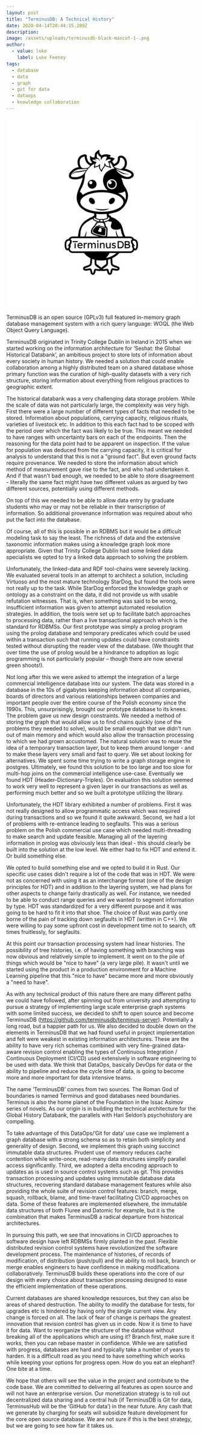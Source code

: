 ```yaml
---
layout: post
title: "TerminusDB: A Technical History"
date: 2020-04-14T20:44:15.289Z
description:
image: /assets/uploads/terminusdb-black-mascot-1-.png
author:
  - value: luke
    label: Luke Feeney
tags:
  - database
  - data
  - graph
  - git for data
  - dataops
  - knowledge collaboration
---
```

<!--StartFragment-->

![](/assets/uploads/terminusdb-black-mascot-1-.png)

TerminusDB is an open source (GPLv3) full featured in-memory graph database management system with a rich query language: WOQL (the Web Object Query Language).

TerminusDB originated in Trinity College Dublin in Ireland in 2015 when we started working on the information architecture for ‘Seshat: the Global Historical Databank’, an ambitious project to store lots of information about every society in human history. We needed a solution that could enable collaboration among a highly distributed team on a shared database whose primary function was the curation of high-quality datasets with a very rich structure, storing information about everything from religious practices to geographic extent.

The historical databank was a very challenging data storage problem. While the scale of data was not particularly large, the complexity was very high. First there were a large number of different types of facts that needed to be stored. Information about populations, carrying capacity, religious rituals, varieties of livestock etc. In addition to this each fact had to be scoped with the period over which the fact was likely to be true. This meant we needed to have ranges with uncertainty bars on each of the endpoints. Then the reasoning for the data point had to be apparent on inspection. If the value for population was deduced from the carrying capacity, it is critical for analysis to understand that this is not a "ground fact". But even ground facts require provenance. We needed to store the information about which method of measurement gave rise to the fact, and who had undertaken it. And if that wasn't bad enough, we needed to be able to store disagreement - literally the same fact might have two different values as argued by two different sources, potentially using different methods.

On top of this we needed to be able to allow data entry by graduate students who may or may not be reliable in their transcription of information. So additional provenance information was required about who put the fact into the database.

Of course, all of this is possible in an RDBMS but it would be a difficult modeling task to say the least. The richness of data and the extensive taxonomic information makes using a knowledge graph look more appropriate. Given that Trinity College Dublin had some linked data specialists we opted to try a linked data approach to solving the problem.

Unfortunately, the linked-data and RDF tool-chains were severely lacking. We evaluated several tools in an attempt to architect a solution, including Virtuoso and the most mature technology StarDog, but found the tools were not really up to the task. While StarDog enforced the knowledge graph or ontology as a constraint on the data, it did not provide us with usable refutation witnesses. That is, when something was said to be wrong, insufficient information was given to attempt automated resolution strategies. In addition, the tools were set up to facilitate batch approaches to processing data, rather than a live transactional approach which is the standard for RDBMSs. Our first prototype was simply a prolog program using the prolog database and temporary predicates which could be used within a transaction such that running updates could have constraints tested without disrupting the reader view of the database. (We thought that over time the use of prolog would be a hindrance to adoption as logic programming is not particularly popular – though there are now several green shoots!).

Not long after this we were asked to attempt the integration of a large commercial intelligence database into our system. The data was stored in a database in the 10s of gigabytes keeping information about all companies, boards of directors and various relationships between companies and important people over the entire course of the Polish economy since the 1990s. This, unsurprisingly, brought our prototype database to its knees. The problem gave us new design constraints. We needed a method of storing the graph that would allow us to find chains quickly (one of the problems they needed to solve), would be small enough that we didn't run out of main memory and which would also allow the transaction processing to which we had grown accustomed. The natural solution was to reuse the idea of a temporary transaction layer, but to keep them around longer - and to make these layers very small and fast to query. We set about looking for alternatives. We spent some time trying to write a graph storage engine in postgres. Ultimately, we found this solution to be too large and too slow for multi-hop joins on the commercial intelligence use-case. Eventually we found HDT (Header-Dictionary-Triples). On evaluation this solution seemed to work very well to represent a given layer in our transactions as well as performing much better and so we built a prototype utilizing the library.

Unfortunately, the HDT library exhibited a number of problems. First it was not really designed to allow programmatic access which was required during transactions and so we found it quite awkward. Second, we had a lot of problems with re-entrance leading to segfaults. This was a serious problem on the Polish commercial use case which needed multi-threading to make search and update feasible. Managing all of the layering information in prolog was obviously less than ideal - this should clearly be built into the solution at the low level. We either had to fix HDT and extend it. Or build something else.

We opted to build something else and we opted to build it in Rust. Our specific use cases didn't require a lot of the code that was in HDT. We were not as concerned with using it as an interchange format (one of the design principles for HDT) and in addition to the layering system, we had plans for other aspects to change fairly drastically as well. For instance, we needed to be able to conduct range queries and we wanted to segment information by type. HDT was standardized for a very different purpose and it was going to be hard to fit it into that shoe. The choice of Rust was partly one borne of the pain of tracking down segfaults in HDT (written in C++). We were willing to pay some upfront cost in development time not to search, oft times fruitlessly, for segfaults.

At this point our transaction processing system had linear histories. The possibility of tree histories, i.e. of having something with branching was now obvious and relatively simple to implement. It went on to the pile of things which would be "nice to have" (a very large pile). It wasn't until we started using the product in a production environment for a Machine Learning pipeline that this "nice to have" became more and more obviously a "need to have".

As with any technical product of this nature there are many different paths we could have followed, after spinning out from university and attempting to pursue a strategy of implementing large scale enterprise graph systems with some limited success, we decided to shift to open source and become TerminusDB (<https://github.com/terminusdb/terminus-server>). Potentially a long road, but a happier path for us. We also decided to double down on the elements in TerminusDB that we had found useful in project implementation and felt were weakest in existing information architectures. These are the ability to have very rich schemas combined with very fine-grained data-aware revision control enabling the types of Continuous Integration / Continuous Deployment (CI/CD) used extensively in software engineering to be used with data. We think that DataOps, basically DevOps for data or the ability to pipeline and reduce the cycle time of data, is going to become more and more important for data intensive teams.

The name ‘TerminusDB’ comes from two sources. The Roman God of boundaries is named Terminus and good databases need boundaries. Terminus is also the home planet of the Foundation in the Issac Asimov series of novels. As our origin is in building the technical architecture for the Global History Databank, the parallels with Hari Seldon’s psychohistory are compelling.

To take advantage of this DataOps/’Git for data’ use case we implement a graph database with a strong schema so as to retain both simplicity and generality of design. Second, we implement this graph using succinct immutable data structures. Prudent use of memory reduces cache contention while write-once, read-many data structures simplify parallel access significantly. Third, we adopted a delta encoding approach to updates as is used in source control systems such as git. This provides transaction processing and updates using immutable database data structures, recovering standard database management features while also providing the whole suite of revision control features: branch, merge, squash, rollback, blame, and time-travel facilitating CI/CD approaches on data. Some of these features are implemented elsewhere, the immutable data structures of both Fluree and Datomic for example, but it is the combination that makes TerminusDB a radical departure from historical architectures.

In pursuing this path, we see that innovations in CI/CD approaches to software design have left RDBMSs firmly planted in the past. Flexible distributed revision control systems have revolutionized the software development process. The maintenance of histories, of records of modification, of distribution (push/pull) and the ability to roll back, branch or merge enables engineers to have confidence in making modifications collaboratively. TerminusDB builds these operations into the core of our design with every choice about transaction processing designed to ease the efficient implementation of these operations.

Current databases are shared knowledge resources, but they can also be areas of shared destruction. The ability to modify the database for tests, for upgrades etc is hindered by having only the single current view. Any change is forced on all. The lack of fear of change is perhaps the greatest innovation that revision control has given us in code. Now it is time to have it for data. Want to reorganize the structure of the database without breaking all of the applications which are using it? Branch first, make sure it works, then you can rebase master in confidence. While we are satisfied with progress, databases are hard and typically take a number of years to harden. It is a difficult road as you need to have something which works while keeping your options for progress open. How do you eat an elephant? One bite at a time.

We hope that others will see the value in the project and contribute to the code base. We are committed to delivering all features as open source and will not have an enterprise version. Our monetization strategy is to roll out decentralized data sharing and a central hub (if TerminusDB is Git for data, TerminusHub will be the ‘GitHub for data’) in the near future. Any cash that we generate by charging for seats will subsidize feature development for the core open source database. We are not sure if this is the best strategy, but we are going to see how far it takes us.

<!--EndFragment-->
